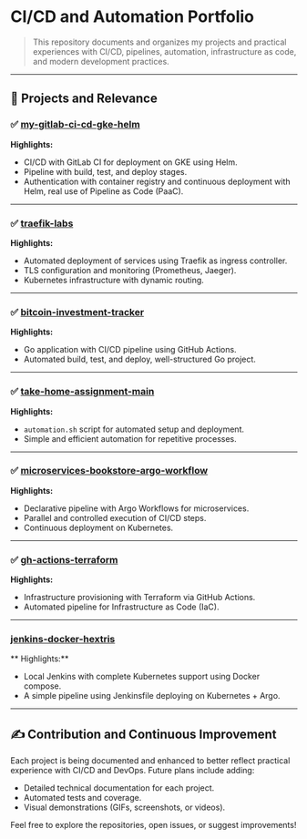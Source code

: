 # CI/CD and Automation Portfolio

> This repository documents and organizes my projects and practical experiences with CI/CD, pipelines, automation, infrastructure as code, and modern development practices.

---

## 🔧 Projects and Relevance

### ✅ [my-gitlab-ci-cd-gke-helm](https://github.com/tbernacchi/my-gitlab-ci-cd-gke-helm)

**Highlights:**
- CI/CD with GitLab CI for deployment on GKE using Helm.
- Pipeline with build, test, and deploy stages.
- Authentication with container registry and continuous deployment with Helm, real use of Pipeline as Code (PaaC).

---

### ✅ [traefik-labs](https://github.com/tbernacchi/traefik-labs)

**Highlights:**
- Automated deployment of services using Traefik as ingress controller.
- TLS configuration and monitoring (Prometheus, Jaeger).
- Kubernetes infrastructure with dynamic routing.

---

### ✅ [bitcoin-investment-tracker](https://github.com/tbernacchi/bitcoin-investment-tracker)

**Highlights:**
- Go application with CI/CD pipeline using GitHub Actions.
- Automated build, test, and deploy, well-structured Go project.

---

### ✅ [take-home-assignment-main](https://github.com/tbernacchi/take-home-assignment-main)

**Highlights:**
- `automation.sh` script for automated setup and deployment.
- Simple and efficient automation for repetitive processes.

---

### ✅ [microservices-bookstore-argo-workflow](https://github.com/tbernacchi/microservices-bookstore-argo-workflow)

**Highlights:**
- Declarative pipeline with Argo Workflows for microservices.
- Parallel and controlled execution of CI/CD steps.
- Continuous deployment on Kubernetes.

---

### ✅ [gh-actions-terraform](https://github.com/tbernacchi/gh-actions-terraform)

**Highlights:**
- Infrastructure provisioning with Terraform via GitHub Actions.
- Automated pipeline for Infrastructure as Code (IaC).

---

### [jenkins-docker-hextris](https://github.com/tbernacchi/jenkins-docker-hextris)

** Highlights:**
- Local Jenkins with complete Kubernetes support using Docker compose.
- A simple pipeline using Jenkinsfile deploying on Kubernetes + Argo.

---

## ✍️ Contribution and Continuous Improvement

Each project is being documented and enhanced to better reflect practical experience with CI/CD and DevOps. Future plans include adding:

- Detailed technical documentation for each project.
- Automated tests and coverage.
- Visual demonstrations (GIFs, screenshots, or videos).

Feel free to explore the repositories, open issues, or suggest improvements!
